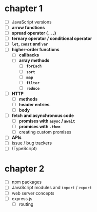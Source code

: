 # chapter 1

- [ ] JavaScript versions
- [ ] **arrow functions**
- [ ] **spread operator (`...`)**
- [ ] **ternary operator / conditional operator**
- [ ] **`let`, `const` and `var`**
- [ ] **higher-order functions**
  - [ ] **callbacks**
  - [ ] **array methods**
    - [ ] **`forEach`**
    - [ ] **`sort`**
    - [ ] **`map`**
    - [ ] **`filter`**
    - [ ] **`reduce`**
- [ ] **HTTP**
  - [ ] **methods**
  - [ ] **header entries**
  - [ ] **body**
- [ ] **fetch and asynchronous code**
  - [ ] **promises with `async` / `await`**
  - [ ] **promises with `.then`**
  - [ ] creating custom promises
- [ ] **APIs**
- [ ] issue / bug trackers
- [ ] (TypeScript)

# chapter 2

- [ ] npm packages
- [ ] JavaScript modules and `import` / `export`
- [ ] web server concepts
- [ ] express.js
  - [ ] routing
